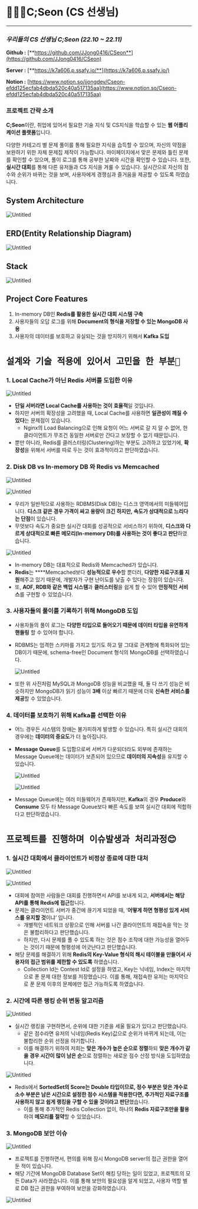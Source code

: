 # 🧑🏻‍🏫C;Seon (CS 선생님)

---

### *우리들의 CS 선생님 **C;Seon** (22.10 ~ 22.11)*

**Github :** [**https://github.com/JJong0416/CSeon**](https://github.com/JJong0416/CSeon)

**Server :** [**https://k7a606.p.ssafy.io/**](https://k7a606.p.ssafy.io/)

**Notion :** [https://www.notion.so/jjongdev/Cseon-efdd125ecfab4dbda520c40a517135aa](https://www.notion.so/Cseon-efdd125ecfab4dbda520c40a517135aa)

### 프로젝트 간략 소개

 **C;Seon**이란, 취업에 있어서 필요한 기술 지식 및 CS지식을 학습할 수 있는 **웹 어플리케이션 플랫폼**입니다. 

다양한 카테고리 별 문제 풀이를 통해 필요한 지식을 습득할 수 있으며, 자신의 약점을 보완하기 위한 자체 문제집 제작이 가능합니다. 마이페이지에서 맞은 문제와 틀린 문제를 확인할 수 있으며, 풀이 로그를 통해 공부한 날짜와 시간을 확인할 수 있습니다. 또한, **실시간 대회**를 통해 다른 유저들과 CS 지식을 겨룰 수 있습니다. 실시간으로 자신의 점수와 순위가 바뀌는 것을 보며, 사용자에게 경쟁심과 즐거움을 제공할 수 있도록 하였습니다. 

## System A**rchitecture**

![Untitled](https://s3-us-west-2.amazonaws.com/secure.notion-static.com/d36d1917-86a3-4568-947c-0a31d481b7d8/Untitled.png)

## ERD(Entity Relationship Diagram)

![Untitled](https://s3-us-west-2.amazonaws.com/secure.notion-static.com/740405e1-086d-426c-9654-7782a022838e/Untitled.png)

## Stack

![Untitled](https://s3-us-west-2.amazonaws.com/secure.notion-static.com/439f80d3-6550-4495-ae4b-bfd6b788ed75/Untitled.png)

## Project C**ore Features**

1. In-memory DB인 **Redis를 활용한 실시간 대회 시스템 구축**
2. 사용자들의 오답 로그를 위해 **Document의 형식을 저장할 수 있는 MongoDB 사용**
3. 사용자의 데이터를 보호하고 유실되는 것을 방지하기 위해서 **Kafka 도입**

# `설계와 기술 적용에 있어서 고민을 한 부분🤔`

### 1. Local Cache가 아닌 Redis 서버를 도입한 이유

![Untitled](https://s3-us-west-2.amazonaws.com/secure.notion-static.com/2dec1c48-89a3-425c-aa1e-88a8ff54a9f4/Untitled.png)

- **단일 서버라면 Local Cache를 사용하는 것이 효율적**일 것입니다.
- 하지만 서버의 확장성을 고려했을 때,  Local Cache를 사용하면 **일관성이 깨질 수 있다**는 문제점이 있습니다.
    - Nginx의 Load Balancing으로 인해 요청이 어느 서버로 갈 지 알 수 없어, 한 클라이언트가 무조건 동일한 서버로만 간다고 보장할 수 없기 때문입니다.
- 뿐만 아니라, Redis를 클러스터링(Clustering)하는 부분도 고려하고 있었기에, **확장성**을 위해서 서버를 따로 두는 것이 효과적이라고 판단하였습니다.

### 2.  Disk DB vs In-memory DB 와 Redis vs Memcached

![Untitled](https://s3-us-west-2.amazonaws.com/secure.notion-static.com/37948ff2-cab7-4715-9f0d-a7ec5dcfe1cb/Untitled.png)

![Untitled](https://s3-us-west-2.amazonaws.com/secure.notion-static.com/2f8cee27-22b6-4920-9924-5126b76c14ca/Untitled.png)

- 우리가 일반적으로 사용하는 RDBMS(Disk DB)는 디스크 영역에서의 미들웨어입니다. **디스크 같은 경우 가격이 싸고 용량이 크긴 하지만, 속도가 상대적으로 느리다는 단점**이 있습니다.
- 무엇보다 속도가 중요한 실시간 대회를 성공적으로 서비스하기 위하여, **디스크와 다르게 상대적으로 빠른 메모리(In-memory DB)를 사용하는 것이 좋다고 판단**하였습니다.

![Untitled](https://s3-us-west-2.amazonaws.com/secure.notion-static.com/03aa55d7-5608-4c30-8ebd-714d8d8a3f7d/Untitled.png)

- In-memory DB는 대표적으로 Redis와 Memcached가 있습니다.
- **Redis**는 ****Memcached보다 **성능적으로 우수**할 뿐더러, **다양한 자료구조를 지원**해주고 있기 때문에, 개발자가 구현 난이도를 낮출 수 있다는 장점이 있습니다.
- 또, **AOF, RDB와 같은 백업 시스템**과 **클러스터링**을 쉽게 할 수 있어 **안정적인 서비스**를 구현할 수 있었습니다.

### 3. 사용자들의 풀이를 기록하기 위해 MongoDB 도입

- 사용자들의 풀이 로그는 **다양한 타입으로 들어오기 때문에 데이터 타입을 유연하게 핸들링** 할 수 있어야 합니다.
- RDBMS는 엄격한 스키마를 가지고 있기도 하고 말 그대로 관계형에 특화되어 있는 DB이기 때문에, schema-free인 Document 형식의 MongoDB를 선택하였습니다.
    
    ![Untitled](https://s3-us-west-2.amazonaws.com/secure.notion-static.com/213b47a5-aa37-43a9-b080-02d05032623b/Untitled.png)
    
- 또한 위 사진처럼 MySQL과 MongoDB 성능을 비교했을 때, 둘 다 쓰기 성능은 비슷하지만 MongoDB가 읽기 성능이 **3배** 이상 빠르기 때문에 더욱 **신속한 서비스를 제공**할 수 있었습니다.

### 4. 데이터를 보호하기 위해 Kafka를 선택한 이유

- 어느 경우든 시스템의 장애는 불가피하게 발생할 수 있습니다. 특히 실시간 대회의 경우에는 **데이터의 중요도**가 더 높아집니다.
- **Message Queue**를 도입함으로써 서버가 다운되더라도 외부에 존재하는 Message Queue에는 데이터가 보존되어 있으므로 **데이터의 지속성**을 유지할 수 있습니다.
    
    ![Untitled](https://s3-us-west-2.amazonaws.com/secure.notion-static.com/bc7776f3-f802-4509-945d-c711f02acde2/Untitled.png)
    
    ![Untitled](https://s3-us-west-2.amazonaws.com/secure.notion-static.com/18347232-3004-40f6-b31c-35ad487439b4/Untitled.png)
    
- Message Queue에는 여러 미들웨어가 존재하지만, **Kafka**의 경우 **Produce**와 **Consume** 모두 타 Message Queue보다 빠른 속도를 보여 실시간 대회에 적합하다고 판단하였습니다.

# `프로젝트를 진행하며 이슈발생과 처리과정😊`

### 1. 실시간 대회에서 클라이언트가 비정상 종료에 대한 대처

![Untitled](https://s3-us-west-2.amazonaws.com/secure.notion-static.com/04917d50-7fab-4554-8292-2d0e4e959227/Untitled.png)

![Untitled](https://s3-us-west-2.amazonaws.com/secure.notion-static.com/4eb08d82-3866-46d9-b1a0-c31049e3ec53/Untitled.png)

- 대회에 참여한 사람들은 대회를 진행하면서 API를 보내게 되고, **서버에서는 해당 API를 통해 Redis에 접근**합니다.
- 문제는 클라이언트 서버가 중간에 끊기게 되었을 때, ‘**어떻게 하면 형평성 있게 서비스를 유지할 것**이냐’ 입니다.
    - 개별적인 네트워크 상황으로 인해 서버를 나간 클라이언트의 재접속을 막는 것은 불합리하다고 판단했습니다.
    - 하지만, 다시 문제를 풀 수 있도록 하는 것은 점수 조작에 대한 가능성을 열어두는 것이기 때문에 형평성에 어긋난다고 판단했습니다.
- 해당 문제를 해결하기 위해 **Redis의 Key-Value 형식의 해시 테이블을 만들어서 사용자의 접근 범위를 제한할 수 있도록** 하였습니다.
    - Collection Id는 Contest Id로 설정을 하였고, Key는 닉네임, Index는 마지막으로 푼 문제 대한 정보를 저장했습니다. 이를 통해, 재접속한 유저는 마지막으로 푼 문제 이후의 문제에만 접근 가능하도록 하였습니다.

### 2. 시간에 따른 랭킹 순위 변동 알고리즘

![Untitled](https://s3-us-west-2.amazonaws.com/secure.notion-static.com/36498b1e-51fd-4d0e-a13f-7f85d1f940e4/Untitled.png)

- 실시간 랭킹을 구현하면서, 순위에 대한 기준을 세울 필요가 있다고 판단했습니다.
    - 같은 점수라면 유저의 닉네임(Redis Key)값으로 순위가 바뀌게 되는데, 이는 불합리한 순위 선정을 야기합니다.
    - 이를 해결하기 위하여 저희는 **맞은 개수가 높은 순으로 정렬**하되 **맞은 개수가 같을 경우 시간이 많이 남은 순**으로 정렬하는 새로운 점수 산정 방식을 도입하였습니다.

![Untitled](https://s3-us-west-2.amazonaws.com/secure.notion-static.com/37d05272-6733-458b-acb1-d7d304fcd582/Untitled.png)

- Redis에서 **SortedSet의 Score는 Double 타입이므로, 정수 부분은 맞은 개수로 소수 부분은 남은 시간으로 설정한 점수 시스템을 적용한다면, 추가적인 자료구조를 사용하지 않고 쉽게 랭킹을 구할 수 있을 것이라고 판단**했습니다.
    - 이를 통해 추가적인 Redis Collection 없이, 하나의 **Redis 자료구조만을 활용**하여 **메모리를 절약**할 수 있었습니다.

### 3. MongoDB 보안 이슈

![Untitled](https://s3-us-west-2.amazonaws.com/secure.notion-static.com/26675790-3f23-4934-8568-87a446ad6339/Untitled.png)

- 프로젝트를 진행하면서, 편의를 위해 잠시 MongoDB server의 접근 권한을 열어둔 적이 있습니다.
- 해당 기간에 MongoDB Database Set이 해킹 당하는 일이 있었고, 프로젝트의 모든 Data가 사라졌습니다. 이를 통해 보안의 필요성을 알게 되었고, 사용자 역할 별로 DB 접근 권한을 부여하여 보안을 강화하였습니다.

![Untitled](https://s3-us-west-2.amazonaws.com/secure.notion-static.com/1811f255-4ac2-47fe-a615-ef61784b0097/Untitled.png)
